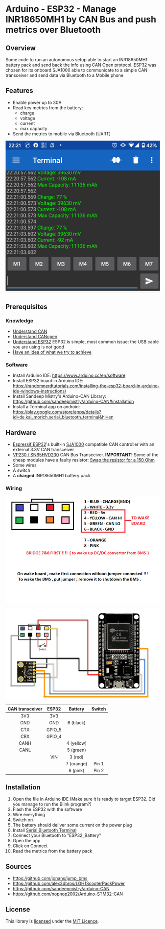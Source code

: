 # Arduino - ESP32 - Manage INR18650MH1 by CAN Bus and push metrics over Bluetooth

## Overview

Some code to run an autonomous setup able to start an INR18650MH1 battery pack and send back the info using CAN Open protocol.
ESP32 was chosen for its onboard SJA1000 able to communicate to a simple CAN transceiver and send data via Bluetooth to a Mobile phone

## Features

* Enable power up to 30A
* Read key metrics from the battery:
  - charge
  - voltage
  - current
  - max capacity
* Send the metrics to mobile via Bluetooth (UART)

![Metrics on mobile](images/MetricsOnMobile.jpeg)

## Prerequisites

### Knowledge

* [Understand CAN](https://www.youtube.com/watch?v=FqLDpHsxvf8)
* [Understand CANopen](https://www.youtube.com/watch?v=DlbkWryzJqg)
* [Understand ESP32](https://randomnerdtutorials.com/getting-started-with-esp32/) ESP32 is simple, most common issue: the USB cable you are using is not good
* [Have an idea of what we try to achieve](https://www.youtube.com/watch?v=E87EcLeqIX0)

### Software

* Install Arduino IDE: https://www.arduino.cc/en/software
* Install ESP32 board in Arduino IDE: https://randomnerdtutorials.com/installing-the-esp32-board-in-arduino-ide-windows-instructions/
* Install Sandeep Mistry's Arduino-CAN Library: https://github.com/sandeepmistry/arduino-CAN#installation
* Install a Terminal app on android: https://play.google.com/store/apps/details?id=de.kai_morich.serial_bluetooth_terminal&hl=en

## Hardware

* [Espressif ESP32](http://espressif.com/en/products/hardware/esp32/overview)'s built-in [SJA1000](https://www.nxp.com/products/analog/interfaces/in-vehicle-network/can-transceiver-and-controllers/stand-alone-can-controller:SJA1000T) compatible CAN controller with an external 3.3V CAN transceiver
* [VP230 / SN65HVD230](https://www.openimpulse.com/blog/products-page/product-category/sn65hvd230-can-bus-transceiver-module) CAN Bus Transceiver. **IMPORTANT!** Some of the cheap modules have a faulty resistor: [Swap the resistor for a 150 Ohm](https://github.com/nopnop2002/Arduino-STM32-CAN#troubleshooting)
* Some wires
* A switch
* A **charged** INR18650MH1 battery pack 

### Wiring

![Battery plug](images/JUMP_Battery_CON.png)

![Schematics](images/Schematics.png)

| CAN transceiver | ESP32 | Battery | Switch |
| :-------------: | :---: | :---: | :---: |
| 3V3 | 3V3 |
| GND | GND | 6 (black) | |
| CTX | GPIO_5 | | |
| CRX | GPIO_4 | | |
| CANH | | 4 (yellow) | |
| CANL | | 5 (green) | |
| | VIN | 3 (red) | |
| | | 7 (orange) | Pin 1 |
| | | 8 (pink) | Pin 2 |

## Installation

1. Open the file in Arduino IDE (Make sure it is ready to target ESP32. Did you manage to run the Blink program?)
2. Flash the ESP32 with the software
3. Wire everything
4. Switch on
5. The battery should deliver some current on the power plug
6. Install [Serial Bluetooth Terminal](https://play.google.com/store/apps/details?id=de.kai_morich.serial_bluetooth_terminal&hl=en)
7. Connect your Bluetooth to "ESP32_Battery"
8. Open the app
9. Click on Connect
10. Read the metrics from the battery pack

## Sources

* https://github.com/jonans/jump_bms
* https://github.com/alex3dbros/LGH1ScooterPackPower
* https://github.com/sandeepmistry/arduino-CAN
* https://github.com/nopnop2002/Arduino-STM32-CAN

## License

This library is [licensed](LICENSE) under the [MIT Licence](http://en.wikipedia.org/wiki/MIT_License).

